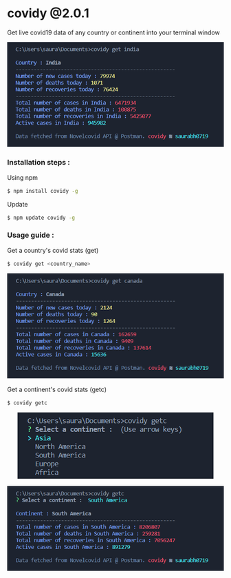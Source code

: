 # covidy @2.0.1

Get live covid19 data of any country or continent into your terminal window 

<p align="center">
<img src="india.PNG"/>
  </p>

### Installation steps :
Using npm 
```sh
$ npm install covidy -g
```
Update 
```sh
$ npm update covidy -g
```

### Usage guide :
Get a country's covid stats (get)
```sh
$ covidy get <country_name>
```
<p align="center">
<img src="canada.PNG"/>
  </p>

Get a continent's covid stats (getc)
```sh
$ covidy getc
```
<p align="center">
<img src="options.PNG"/>
  </p>
<p align="center">
<img src="southamerica.PNG"/>
  </p>